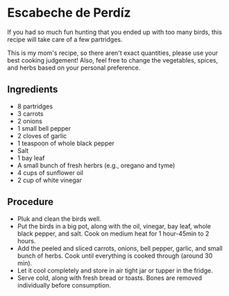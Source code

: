 # Escabeche de Perdíz 

If you had so much fun hunting that you ended up with too many birds, this recipe will take care of a few partridges. 

This is my mom's recipe, so there aren't exact quantities, please use your best cooking judgement! Also, feel free to change the vegetables, spices, and herbs based on your personal preference. 

## Ingredients
- 8 partridges
- 3 carrots
- 2 onions
- 1 small bell pepper
- 2 cloves of garlic
- 1 teaspoon of whole black pepper
- Salt 
- 1 bay leaf
- A small bunch of fresh herbrs (e.g., oregano and tyme) 
- 4 cups of sunflower oil
- 2 cup of white vinegar

## Procedure
- Pluk and clean the birds well.
- Put the birds in a big pot, along with the oil, vinegar, bay leaf, whole black pepper, and salt. Cook on medium heat for 1 hour-45min to 2 hours.
- Add the peeled and sliced carrots, onions, bell pepper, garlic, and small bunch of herbs. Cook until everything is cooked through (around 30 min).
- Let it cool completely and store in air tight jar or tupper in the fridge.
- Serve cold, along with fresh bread or toasts. Bones are removed individually before consumption.  